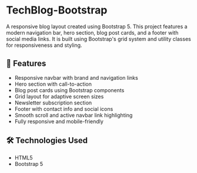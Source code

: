 # TechBlog-Bootstrap

A responsive blog layout created using Bootstrap 5. This project features a modern navigation bar, hero section, blog post cards, and a footer with social media links. It is built using Bootstrap's grid system and utility classes for responsiveness and styling.

## 🚀 Features

- Responsive navbar with brand and navigation links
- Hero section with call-to-action
- Blog post cards using Bootstrap components
- Grid layout for adaptive screen sizes
- Newsletter subscription section
- Footer with contact info and social icons
- Smooth scroll and active navbar link highlighting
- Fully responsive and mobile-friendly

## 🛠️ Technologies Used

- HTML5
- Bootstrap 5




